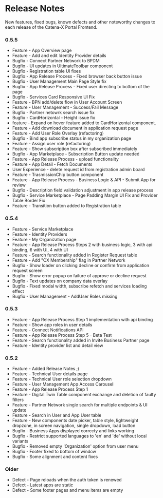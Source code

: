 # Release Notes

New features, fixed bugs, known defects and other noteworthy changes to each release of the Catena-X Portal Frontend.


### 0.5.5

* Feature - App Overview page
* Feature - Add and edit Identity Provider details
* Bugfix - Connect Partner Network to BPDM
* Bugfix - UI updates in UltimateToolbar component
* Bugfix - Registration table UI fixes
* Bugfix - App Release Process - Fixed browser back button issue
* Bugfix - User Management Main Page Style fix
* Bugfix - App Release Process - Fixed user directing to bottom of the page
* Bugfix - Services Card Responsive UI Fix
* Feature - BPN add/delete flow in User Account Screen
* Feature - User Management - Success/Fail Message
* Bugfix - Partner netowrk search issue fix
* Bugfix - CardHorizontal - Height issue fix
* feature - Expand on hover feature added to  CardHorizontal component.
* Feature - Add download document in application request page
* Feature - Add User Role Overlay (refactoring)
* Bugfix - Bind app subscribe status in my organization page
* Feature - Assign user role (refactoring)
* Feature - Show subscription box after subscribed immediately
* Bugfix - App Marketplace - Subscription Button update needed
* Feature - App Release Process - upload functionality
* Feature - App Detail - Fetch Documents
* User Experience - delete request id from registration admin board
* Feature - TrasmissionChip button component
* Feature - App Release Process - Business Logic & API - Submit App for review
* Bugfix - Description field validation adjustment in app release process
* Bugfix - Service Marketplace - Page Padding Margin UI Fix and Provider Table Border Fix 
* Feature - Transition button added to Registration table



### 0.5.4

* Feature - Service Marketplace
* Feature - Identity Providers
* Feature - My Organization page
* Feature - App Release Process Steps 2 with business logic, 3 with api binding, 6 with UI, 4 with UI
* Feature - Search functionality added in Register Request table
* Feature - Add "CX Membership" flag in Partner Network
* Bugfix - Show loader on clicking decline or confirm from application request screen
* Bugfix - Show error popup on failure of approve or decline request
* Bugfix - Text updates on company data overlay
* Bugfix - Fixed modal width, subscribe refetch and services loading effect
* Bugfix - User Management - AddUser Roles missing


### 0.5.3

* Feature - App Release Process Step 1 implementation with api binding
* Feature - Show app roles in user details
* Feature - Connect Notifications API
* Feature - App Release Process Step 5 - Beta Test
* Feature - Search functionality added in Invite Business Partner page
* Feature - Identity provider list and detail view


### 0.5.2

* Feature - Added Release Notes ;)
* Feature - Technical User details page
* Feature - Technical User role selection dropdown
* Feature - User Management App Access Carousel
* Feature - App Release Process Step 1
* Feature - Digital Twin Table component exchange and deletion of faulty filters
* Feature - Partner Network single search for multiple endpoints & UI update
* Feature - Search in User and App User table
* Feature - New components date picker, table style, lightweight dropzone, in screen navigation, single dropdown, load button
* Bugfix - Business Apps displayed correcty and links working
* Bugfix - Restrict supported languages to 'en' and 'de' without local variants
* Bugfix - Removed empty 'Organization' option from user menu
* Bugfix - Footer fixed to bottom of window
* Bugfix - Some alignment and content fixes


### Older

* Defect - Page reloads when the auth token is renewed
* Defect - Latest apps are static
* Defect - Some footer pages and menu items are empty

